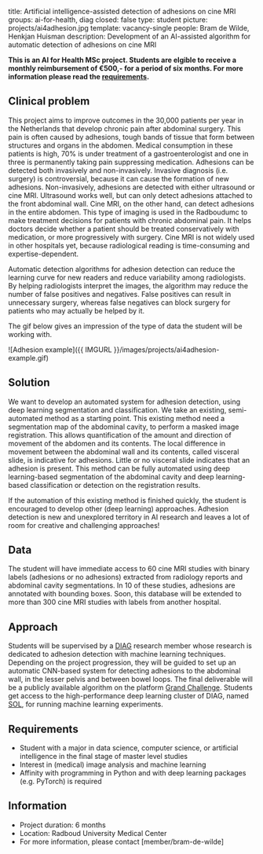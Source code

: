 title: Artificial intelligence-assisted detection of adhesions on cine MRI
groups: ai-for-health, diag
closed: false
type: student
picture: projects/ai4adhesion.jpg
template: vacancy-single
people: Bram de Wilde, Henkjan Huisman
description: Development of an AI-assisted algorithm for automatic detection of adhesions on cine MRI

**This is an AI for Health MSc project. Students are
elgible to receive a monthly reimbursement of €500,- for
a period of six months. For more information please read the
[requirements](https://www.ai-for-health.nl/requirements/).**

## Clinical problem 

This project aims to improve outcomes in the
30,000 patients per year in the Netherlands that develop chronic pain
after abdominal surgery. This pain is often caused by adhesions,
tough bands of tissue that form between structures and organs in
the abdomen. Medical consumption in these patients is high, 70%
is under treatment of a gastroenterologist and one in three is
permanently taking pain suppressing medication. Adhesions can be
detected both invasively and non-invasively. Invasive diagnosis
(i.e. surgery) is controversial, because it can cause the formation
of new adhesions. Non-invasively, adhesions are detected with either
ultrasound or cine MRI. Ultrasound works well, but can only detect
adhesions attached to the front abdominal wall. Cine MRI, on the
other hand, can detect adhesions in the entire abdomen.  This type
of imaging is used in the Radboudumc to make treatment decisions
for patients with chronic abdominal pain. It helps doctors decide
whether a patient should be treated conservatively with medication,
or more progressively with surgery. Cine MRI is not widely used in
other hospitals yet, because radiological reading is time-consuming
and expertise-dependent.

Automatic detection algorithms for adhesion detection can reduce
the learning curve for new readers and reduce variability among
radiologists.  By helping radiologists interpret the images, the
algorithm may reduce the number of false positives and negatives. False
positives can result in unnecessary surgery, whereas false negatives
can block surgery for patients who may actually be helped by it.

The gif below gives an impression of the type of data the student
will be working with.

![Adhesion example]({{ IMGURL }}/images/projects/ai4adhesion-example.gif)

## Solution 

We want to develop an automated system for adhesion
detection, using deep learning segmentation and classification. We take
an existing, semi-automated method as a starting point.  This existing
method need a segmentation map of the abdominal cavity, to perform a
masked image registration. This allows quantification of the amount
and direction of movement of the abdomen and its contents.  The local
difference in movement between the abdominal wall and its contents,
called visceral slide, is indicative for adhesions. Little or no
visceral slide indicates that an adhesion is present. This method
can be fully automated using deep learning-based segmentation of the
abdominal cavity and deep learning-based classification or detection
on the registration results.

If the automation of this existing method is finished quickly,
the student is encouraged to develop other (deep learning)
approaches. Adhesion detection is new and unexplored territory in
AI research and leaves a lot of room for creative and challenging
approaches!

## Data 

The student will have immediate access to 60 cine MRI studies
with binary labels (adhesions or no adhesions) extracted from radiology
reports and abdominal cavity segmentations.  In 10 of these studies,
adhesions are annotated with bounding boxes.  Soon, this database
will be extended to more than 300 cine MRI studies with labels from
another hospital.

## Approach 

Students will be supervised by a
[DIAG](https://www.diagnijmegen.nl/) research member whose
research is dedicated to adhesion detection with machine learning
techniques. Depending on the project progression, they will be guided
to set up an automatic CNN-based system for detecting adhesions to the
abdominal wall, in the lesser pelvis and between bowel loops. The final
deliverable will be a publicly available algorithm on the platform
[Grand Challenge](https://grand-challenge.org/algorithms/). Students
get access to the high-performance deep learning cluster of DIAG,
named [SOL](https://rtc.diagnijmegen.nl/software/sol/), for running
machine learning experiments.

## Requirements 
- Student with a major in data science, computer science, or artificial
    intelligence in the final stage of master level studies
- Interest in (medical) image analysis and machine learning 
- Affinity with programming in Python and with deep learning packages 
    (e.g. PyTorch) is required

## Information 
- Project duration: 6 months 
- Location: Radboud University Medical Center 
- For more information, please contact [member/bram-de-wilde]
